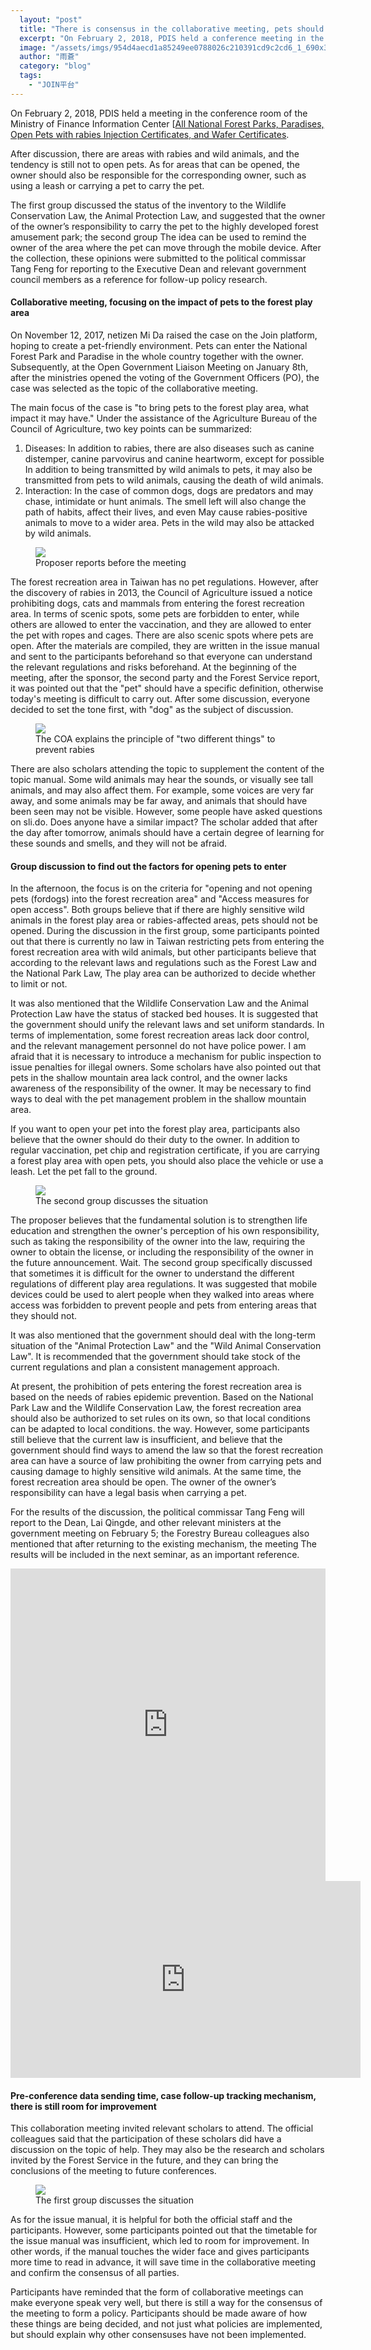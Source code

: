 ```yaml
---
  layout: "post"
  title: "There is consensus in the collaborative meeting, pets should be friendly to wildlife rights"
  excerpt: "On February 2, 2018, PDIS held a conference meeting in the conference room of the Information Center of the Ministry of Finance to open a national forest park and a paradise, and open a pet with a rabies injection certificate and a wafer certificate. After discussion by all parties, there are areas with rabies and wild animals, and the tendency is still not to open pets. As for areas that can be opened, the owner should also be responsible for the corresponding owner, such as using a leash or carrying a pet to carry the pet."
  image: "/assets/imgs/954d4aecd1a85249ee0788026c210391cd9c2cd6_1_690x388.JPG"
  author: "雨蒼"
  category: "blog"
  tags: 
    - "JOIN平台"
---
```



On February 2, 2018, PDIS held a meeting in the conference room of the Ministry of Finance Information Center [[All National Forest Parks, Paradises, Open Pets with rabies Injection Certificates, and Wafer Certificates](httpscollaborativemeetingof://join.gov.tw/idea/detail/9404b408-88c7-4673-b889-6eddd949827e). 

 After discussion, there are areas with rabies and wild animals, and the tendency is still not to open pets. As for areas that can be opened, the owner should also be responsible for the corresponding owner, such as using a leash or carrying a pet to carry the pet. 

The first group discussed the status of the inventory to the Wildlife Conservation Law, the Animal Protection Law, and suggested that the owner of the owner’s responsibility to carry the pet to the highly developed forest amusement park; the second group The idea can be used to remind the owner of the area where the pet can move through the mobile device. After the collection, these opinions were submitted to the political commissar Tang Feng for reporting to the Executive Dean and relevant government council members as a reference for follow-up policy research. 

#### Collaborative meeting, focusing on the impact of pets to the forest play area

On November 12, 2017, netizen Mi Da raised the case on the Join platform, hoping to create a pet-friendly environment. Pets can enter the National Forest Park and Paradise in the whole country together with the owner. Subsequently, at the Open Government Liaison Meeting on January 8th, after the ministries opened the voting of the Government Officers (PO), the case was selected as the topic of the collaborative meeting. 

 The main focus of the case is &quot;to bring pets to the forest play area, what impact it may have.&quot; Under the assistance of the Agriculture Bureau of the Council of Agriculture, two key points can be summarized:

1. Diseases: In addition to rabies, there are also diseases such as canine distemper, canine parvovirus and canine heartworm, except for possible In addition to being transmitted by wild animals to pets, it may also be transmitted from pets to wild animals, causing the death of wild animals. 
2. Interaction: In the case of common dogs, dogs are predators and may chase, intimidate or hunt animals. The smell left will also change the path of habits, affect their lives, and even May cause rabies-positive animals to move to a wider area. Pets in the wild may also be attacked by wild animals. 

 <figure> 
 <img src="/assets/imgs/954d4aecd1a85249ee0788026c210391cd9c2cd6_1_690x388.JPG"> 
 <figcaption> Proposer reports before the meeting </figcaption> 
 </figure> 

The forest recreation area in Taiwan has no pet regulations. However, after the discovery of rabies in 2013, the Council of Agriculture issued a notice prohibiting dogs, cats and mammals from entering the forest recreation area. In terms of scenic spots, some pets are forbidden to enter, while others are allowed to enter the vaccination, and they are allowed to enter the pet with ropes and cages. There are also scenic spots where pets are open. After the materials are compiled, they are written in the issue manual and sent to the participants beforehand so that everyone can understand the relevant regulations and risks beforehand. At the beginning of the meeting, after the sponsor, the second party and the Forest Service report, it was pointed out that the &quot;pet&quot; should have a specific definition, otherwise today&#39;s meeting is difficult to carry out. After some discussion, everyone decided to set the tone first, with &quot;dog&quot; as the subject of discussion. 

 <figure> 
 <img src="/assets/imgs/cf98fcc54a3985e4bba4e3af69564106d52fa460_1_690x388.JPG"> 
 <figcaption> The COA explains the principle of &quot;two different things&quot; to prevent rabies </figcaption> 
 </figure> 

 There are also scholars attending the topic to supplement the content of the topic manual. Some wild animals may hear the sounds, or visually see tall animals, and may also affect them. For example, some voices are very far away, and some animals may be far away, and animals that should have been seen may not be visible. However, some people have asked questions on sli.do. Does anyone have a similar impact? The scholar added that after the day after tomorrow, animals should have a certain degree of learning for these sounds and smells, and they will not be afraid. 

#### Group discussion to find out the factors for opening pets to enter

In the afternoon, the focus is on the criteria for &quot;opening and not opening pets (fordogs) into the forest recreation area&quot; and &quot;Access measures for open access&quot;. Both groups believe that if there are highly sensitive wild animals in the forest play area or rabies-affected areas, pets should not be opened. During the discussion in the first group, some participants pointed out that there is currently no law in Taiwan restricting pets from entering the forest recreation area with wild animals, but other participants believe that according to the relevant laws and regulations such as the Forest Law and the National Park Law, The play area can be authorized to decide whether to limit or not. 

 It was also mentioned that the Wildlife Conservation Law and the Animal Protection Law have the status of stacked bed houses. It is suggested that the government should unify the relevant laws and set uniform standards. In terms of implementation, some forest recreation areas lack door control, and the relevant management personnel do not have police power. I am afraid that it is necessary to introduce a mechanism for public inspection to issue penalties for illegal owners. Some scholars have also pointed out that pets in the shallow mountain area lack control, and the owner lacks awareness of the responsibility of the owner. It may be necessary to find ways to deal with the pet management problem in the shallow mountain area. 

If you want to open your pet into the forest play area, participants also believe that the owner should do their duty to the owner. In addition to regular vaccination, pet chip and registration certificate, if you are carrying a forest play area with open pets, you should also place the vehicle or use a leash. Let the pet fall to the ground. 

 <figure> 
 <img src="/assets/imgs/7858fc6c3ed4d3694ee1e444613f340fc5ac8f1e_1_690x388.JPG"> 
 <figcaption> The second group discusses the situation </figcaption> 
 </figure> 

The proposer believes that the fundamental solution is to strengthen life education and strengthen the owner&#39;s perception of his own responsibility, such as taking the responsibility of the owner into the law, requiring the owner to obtain the license, or including the responsibility of the owner in the future announcement. Wait. The second group specifically discussed that sometimes it is difficult for the owner to understand the different regulations of different play area regulations. It was suggested that mobile devices could be used to alert people when they walked into areas where access was forbidden to prevent people and pets from entering areas that they should not. 

 It was also mentioned that the government should deal with the long-term situation of the &quot;Animal Protection Law&quot; and the &quot;Wild Animal Conservation Law&quot;. It is recommended that the government should take stock of the current regulations and plan a consistent management approach. 

At present, the prohibition of pets entering the forest recreation area is based on the needs of rabies epidemic prevention. Based on the National Park Law and the Wildlife Conservation Law, the forest recreation area should also be authorized to set rules on its own, so that local conditions can be adapted to local conditions. the way. However, some participants still believe that the current law is insufficient, and believe that the government should find ways to amend the law so that the forest recreation area can have a source of law prohibiting the owner from carrying pets and causing damage to highly sensitive wild animals. At the same time, the forest recreation area should be open. The owner of the owner’s responsibility can have a legal basis when carrying a pet. 

For the results of the discussion, the political commissar Tang Feng will report to the Dean, Lai Qingde, and other relevant ministers at the government meeting on February 5; the Forestry Bureau colleagues also mentioned that after returning to the existing mechanism, the meeting The results will be included in the next seminar, as an important reference. 

 <iframe width="100%" height="500" title="Realtimeboard" src="https://realtimeboard.com/app/embed/o9J_kziQsdY=/?&pres=1" frameborder="0" scrolling="no" allowfullscreen></iframe> 

 <iframe width="560" height="315" src="https://www.youtube.com/embed/Vp5fU83kmrE" frameborder="0" allowfullscreen></iframe> 

#### Pre-conference data sending time, case follow-up tracking mechanism, there is still room for improvement

 This collaboration meeting invited relevant scholars to attend. The official colleagues said that the participation of these scholars did have a discussion on the topic of help. They may also be the research and scholars invited by the Forest Service in the future, and they can bring the conclusions of the meeting to future conferences. 

 <figure> 
 <img src="/assets/imgs/8417457b7c57537102191f5d4669014959401bb7_1_690x388.JPG"> 
 <figcaption> The first group discusses the situation </figcaption> 
 </figure> 

 As for the issue manual, it is helpful for both the official staff and the participants. However, some participants pointed out that the timetable for the issue manual was insufficient, which led to room for improvement. In other words, if the manual touches the wider face and gives participants more time to read in advance, it will save time in the collaborative meeting and confirm the consensus of all parties. 

Participants have reminded that the form of collaborative meetings can make everyone speak very well, but there is still a way for the consensus of the meeting to form a policy. Participants should be made aware of how these things are being decided, and not just what policies are implemented, but should explain why other consensuses have not been implemented.
